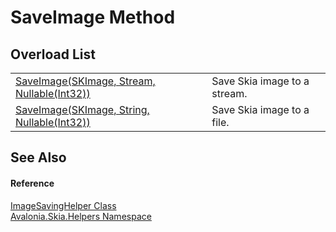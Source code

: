 # SaveImage Method


## Overload List
<table>
<tr>
<td><a href="M_Avalonia_Skia_Helpers_ImageSavingHelper_SaveImage">SaveImage(SKImage, Stream, Nullable(Int32))</a></td>
<td>Save Skia image to a stream.</td>
</tr>
<tr>
<td><a href="M_Avalonia_Skia_Helpers_ImageSavingHelper_SaveImage_1">SaveImage(SKImage, String, Nullable(Int32))</a></td>
<td>Save Skia image to a file.</td>
</tr>
</table>

## See Also


#### Reference
<a href="T_Avalonia_Skia_Helpers_ImageSavingHelper">ImageSavingHelper Class</a>  
<a href="N_Avalonia_Skia_Helpers">Avalonia.Skia.Helpers Namespace</a>  
